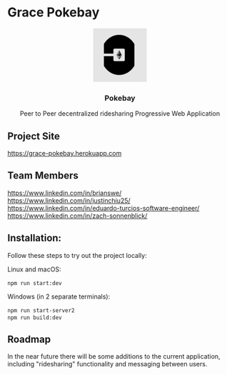 # Grace Pokebay

<p align="center">
  <a href="(https://young-everglades-26931.herokuapp.com/)">
    <img src="https://github.com/2202-Capstone-Uber-Dapp/uber-dapp/blob/main/public/logo.PNG" alt="Logo" width="120" height="120">
  </a>

  <h3 align="center">Pokebay</h3>

  <p align="center">
Peer to Peer decentralized ridesharing Progressive Web Application
    <br />

## Project Site
https://grace-pokebay.herokuapp.com

## Team Members
https://www.linkedin.com/in/brianswe/ <br />
https://www.linkedin.com/in/justinchiu25/ <br />
https://www.linkedin.com/in/eduardo-turcios-software-engineer/ <br />
https://www.linkedin.com/in/zach-sonnenblick/ <br />

## Installation:

Follow these steps to try out the project locally:

Linux and macOS:
```
npm run start:dev
```

Windows (in 2 separate terminals):
```
npm run start-server2
npm run build:dev
```
  
  
## Roadmap

In the near future there will be some additions to the current application, including "ridesharing" functionality and messaging between users.
